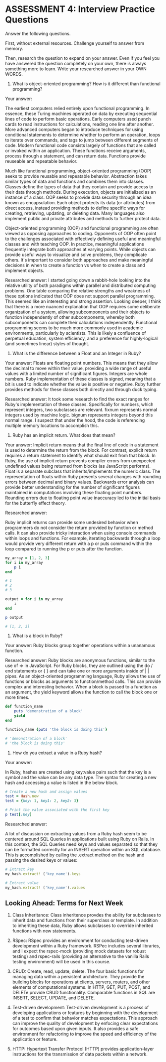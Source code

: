 # ASSESSMENT 4: Interview Practice Questions

Answer the following questions.

First, without external resources. Challenge yourself to answer from memory.

Then, research the question to expand on your answer. Even if you feel you have answered the question completely on your own, there is always something more to learn. Write your researched answer in your OWN WORDS.

1. What is object-oriented programming? How is it different than functional programming?

Your answer:

The earliest computers relied entirely upon functional programming. In essence, these Turing machines operated on data by executing sequential lines of code to perform basic operations. Early computers used punch cards to read instructions for calculations, reading one line after another. More advanced computers began to introduce techniques for using conditional statements to determine whether to perform an operation, loops to iterate over commands, and tags to jump between different segments of code. Modern functional code consists largely of functions that are called or invoked within an application. These functions receive arguments, process through a statement, and can return data. Functions provide reuseable and repeatable behavior.

Much like functional programming, object-oriented programming (OOP) seeks to provide reusable and repeatable behavior. Abstraction takes similar types of data and functions and combines them into classes. Classes define the types of data that they contain and provide access to their data through methods. During execution, objects are initialized as an instance of a class. OOP seeks to provide data security through an idea known as encapsulation. Each object protects its data (or attributes) from direct access, instead providing methods to define specific ways for creating, retrieving, updating, or deleting data. Many languages also implement public and private attributes and methods to further protect data. 

Object-oriented programming (OOP) and functional programming are often viewed as opposing approaches to coding. Opponents of OOP often point to the challenges associated with effectively defining useful and meaningful classes and with teaching OOP. In practice, meaningful applications frequently integrate both approaches at varying points. While objects can provide useful ways to visualize and solve problems, they complicate others. It's important to consider both approaches and make meaningful decisions in when to create a function vs when to create a class and implement objects.

Researched answer: I started going down a rabbit-hole looking into the relative utility of both paradigms within parallel and distributed computing problems. One table comparing the relative strengths and weakness of these options indicated that OOP does not support parallel programming. This seemed like an interesting and strong assertion. Looking deeper, I think that there is a more nuanced explanation that OOP requires some deliberate organization of a system, allowing subcomponents and their objects to function independently of other subcomponents, whereby both subcomponents can complete their calculations independently. Functional programming seems to be much more commonly used in academic environments, particularly by scientists. This is likely a confluence of perpetual education, system efficiency, and a preference for highly-logical (and sometimes linear) styles of thought.

1. What is the difference between a Float and an Integer in Ruby?

Your answer: Floats are floating point numbers. This means that they allow the decimal to move within their value, providing a wide range of useful values with a limited number of significant figures. Integers are whole numbers. Ruby implementation of these classes is signed, meaning that a bit is used to indicate whether the value is positive or negative. Ruby further provides methods for these classes both directly and through duck typing.

Researched answer: It took some research to find the exact ranges for Ruby's implementation of these classes. Specifically for numbers, which represent integers, two subclasses are relevant. fixnum represents normal integers used by machine logic. bignum represents integers beyond this normal range. I suspect that under the hood, the code is referencing multiple memory locations to accomplish this. 

1. Ruby has an implicit return. What does that mean?

Your answer: Implicit return means that the final line of code in a statement is used to determine the return from the block. For contrast, explicit return requires a return statement to identify what should exit from that block. In Ruby, the use of implicit return prevents compiler errors from unexpected undefined values being returned from blocks (as JavaScript performs). Float is a separate subclass that inherits/implements the numeric class. The representation of floats within Ruby presents several changes with rounding errors between decimal and binary values. Backwards error analysis can provide better understanding for the number of significant figures maintained in computations involving these floating point numbers. Rounding errors due to floating point value inaccuracy led to the initial basis for the butterfly effect theory.

Researched answer:

Ruby implicit returns can provide some undesired behavior when programmers do not consider the return provided by function or method calls. It can also provide tricky interaction when using console commands within loops and functions. For example, iterating backwards through a loop would provide very different return with a p or puts command within the loop compared to running the p or puts after the function.

```ruby
my_array = [1, 2, 3]
for i in my_array
    p i
end

# 1
# 2
# 3

output = for i in my_array
    i
end

p output

# [1, 2, 3]

```

1. What is a block in Ruby?

Your answer: Ruby blocks group together operations within a unanamous function.

Researched answer: Ruby blocks are anonymous functions, similar to the use of => in JavaScript. For Ruby blocks, they are outlined using the do / end statements or { } and can take one or more arguments inside of | | pipes. As an object-oriented programming language, Ruby allows the use of functions or blocks as arguments to function/method calls. This can provide complex and interesting behavior. When a block is passed to a function as an argument, the yield keyword allows the function to call the block one or more times.

```ruby
def function_name
    puts 'demonstration of a block'
    yield
end

function_name {puts 'the block is doing this'}

# 'demonstration of a block'
# 'the block is doing this'
```

1. How do you extract a value in a Ruby hash?

Your answer:

In Ruby, hashes are created using key:value pairs such that the key is a symbol and the value can be any data type. The syntax for creating a new hash and accessing a value is listed in the below block.

```ruby
# Create a new hash and assign values
test = Hash.new
test = {key: 1, key1: 2, key2: 3}

# Print the value associated with the first key
p test[:key]
```

Researched answer:

A lot of discussion on extracting values from a Ruby hash seem to be centered around SQL Queries in applications built using Ruby on Rails. In this context, the SQL Queries need keys and values separated so that they can be formatted correctly for an INSERT operation within an SQL database. This is accomplished by calling the .extract method on the hash and passing the desired keys or values:

```ruby
# Extract key
my_hash.extract! ('key_name').keys

# Extract value
my_hash.extract! ('key_name').values

```

## Looking Ahead: Terms for Next Week

1. Class Inheritance: Class inheritence provdes the ability for subclasses to inherit data and functions from their superclass or template. In addition to inheriting these data, Ruby allows subclasses to override inherited functions with new statements.

2. RSpec: RSpec provides an environment for conducting test-driven development within a Ruby framework. RSPec includes several libraries, and I expect the rspec-mock (providing mock datasets for robust testing) and rspec-rails (providing an alternative to the vanilla Rails testing environment) will be used in this course.

3. CRUD: Create, read, update, delete. The four basic functions for managing data within a persistent architecture. They provide the building blocks for operations at clients, servers, routers, and other elements of computational systems. In HTTP, GET, PUT, POST, and DELETe provide CRUD functionality. Comparable functions in SQL are INSERT, SELECT, UPDATE, and DELETE.

4. Test-driven development: Test-driven development is a process of developing applications or features by beginning with the development of a test to confirm that behavior matches expectations. This approach can improve the quality of development by enfocing clear expectations for outcomes based upon given inputs. It also provides a safe environment for refactoring to improve the speed and efficiency of the application or feature.

5. HTTP: Hypertext Transfer Protocol (HTTP) provides application-layer instructions for the transmission of data packets within a network.